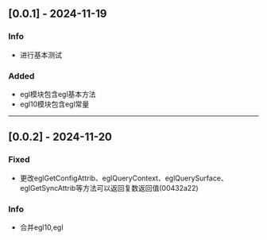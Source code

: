 ## [0.0.1] - 2024-11-19

### Info
- 进行基本测试

### Added
- egl模块包含egl基本方法
- egl10模块包含egl常量

---

## [0.0.2] - 2024-11-20

### Fixed
- 更改eglGetConfigAttrib、eglQueryContext、eglQuerySurface、eglGetSyncAttrib等方法可以返回复数返回值(00432a22)

### Info

- 合并egl10,egl